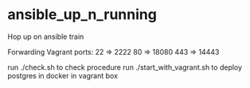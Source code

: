 # ansible_up_n_running
Hop up on ansible train

Forwarding Vagrant ports:
22 => 2222
80 => 18080
443 => 14443

run ./check.sh to check procedure
run ./start_with_vagrant.sh to deploy postgres in docker in vagrant box

